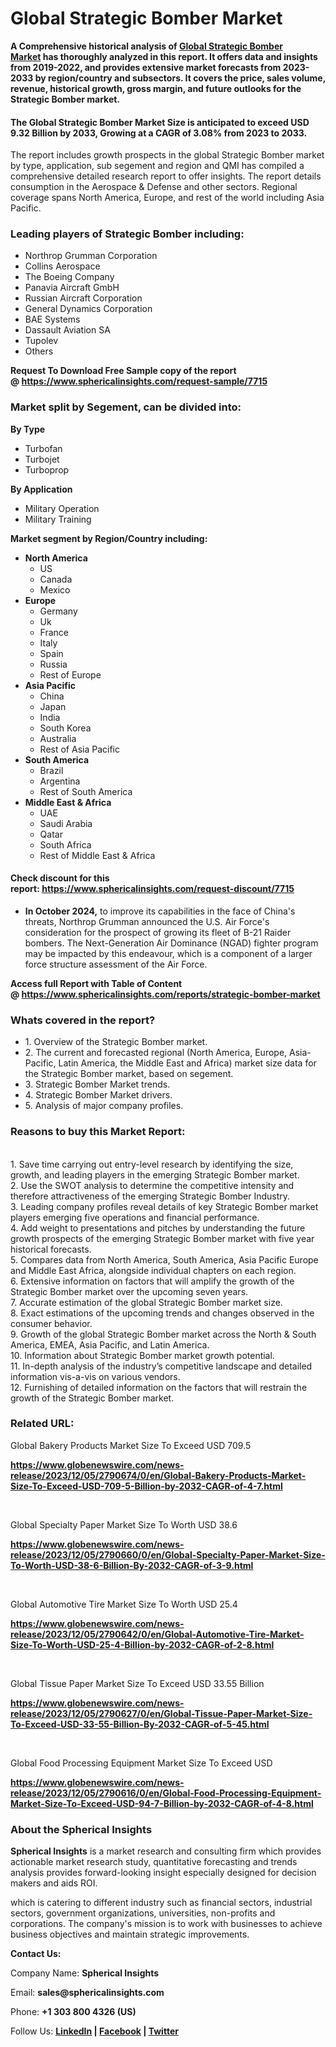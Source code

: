 <h1 class="news-post-title">Global Strategic Bomber Market</h1>
<p><strong>A Comprehensive historical analysis of&nbsp;<a href="https://www.sphericalinsights.com/reports/strategic-bomber-market" target="_blank" rel="noreferrer noopener">Global Strategic Bomber Market</a>&nbsp;has thoroughly analyzed in this report. It offers data and insights from 2019-2022, and provides extensive market forecasts from 2023-2033 by region/country and subsectors. It covers the price, sales volume, revenue, historical growth, gross margin, and future outlooks for the Strategic Bomber market.</strong></p>
<h4><strong>The Global Strategic Bomber Market Size is anticipated to exceed USD 9.32 Billion by 2033, Growing at a CAGR of 3.08% from 2023 to 2033.</strong></h4>
<p>The report includes growth prospects in the global Strategic Bomber market by type, application, sub segement and region and QMI has compiled a comprehensive detailed research report to offer insights. The report details consumption in the Aerospace &amp; Defense and other sectors. Regional coverage spans North America, Europe, and rest of the world including Asia Pacific.</p>
<h3><strong>Leading players of Strategic Bomber including:</strong></h3>
<ul>
<li>Northrop Grumman Corporation</li>
<li>Collins Aerospace</li>
<li>The Boeing Company</li>
<li>Panavia Aircraft GmbH</li>
<li>Russian Aircraft Corporation</li>
<li>General Dynamics Corporation</li>
<li>BAE Systems</li>
<li>Dassault Aviation SA</li>
<li>Tupolev</li>
<li>Others &nbsp;&nbsp;</li>
</ul>
<p><strong>Request To Download Free Sample copy of the report @&nbsp;<a href="https://www.sphericalinsights.com/request-sample/7715">https://www.sphericalinsights.com/request-sample/7715</a></strong></p>
<h3><strong>Market split by Segement, can be divided into:</strong></h3>
<p><strong>By Type</strong></p>
<ul>
<li>Turbofan</li>
<li>Turbojet</li>
<li>Turboprop</li>
</ul>
<p><strong>By</strong><strong>&nbsp;Application</strong></p>
<ul>
<li>Military Operation</li>
<li>Military Training</li>
</ul>
<p><strong>Market segment by Region/Country including:</strong></p>
<ul>
<li><strong>North America</strong>
<ul>
<li>US</li>
<li>Canada</li>
<li>Mexico</li>
</ul>
</li>
<li><strong>Europe</strong>
<ul>
<li>Germany</li>
<li>Uk</li>
<li>France</li>
<li>Italy</li>
<li>Spain</li>
<li>Russia</li>
<li>Rest of Europe</li>
</ul>
</li>
<li><strong>Asia Pacific</strong>
<ul>
<li>China</li>
<li>Japan</li>
<li>India</li>
<li>South Korea</li>
<li>Australia</li>
<li>Rest of Asia Pacific</li>
</ul>
</li>
<li><strong>South America</strong>
<ul>
<li>Brazil</li>
<li>Argentina</li>
<li>Rest of South America</li>
</ul>
</li>
<li><strong>Middle East &amp; Africa</strong>
<ul>
<li>UAE</li>
<li>Saudi Arabia</li>
<li>Qatar</li>
<li>South Africa</li>
<li>Rest of Middle East &amp; Africa</li>
</ul>
</li>
</ul>
<h4>Check discount for this report:&nbsp;<a href="https://www.sphericalinsights.com/request-discount/7715">https://www.sphericalinsights.com/request-discount/7715</a></h4>
<ul>
<li><strong>In October 2024,</strong>&nbsp;to improve its capabilities in the face of China's threats, Northrop Grumman announced the U.S. Air Force's consideration for the prospect of growing its fleet of B-21 Raider bombers. The Next-Generation Air Dominance (NGAD) fighter program may be impacted by this endeavour, which is a component of a larger force structure assessment of the Air Force. &nbsp;</li>
</ul>
<p><strong>Access full Report with Table of Content @&nbsp;<a href="https://wordhtml.com/">https://www.sphericalinsights.com/reports/strategic-bomber-market</a></strong></p>
<h3><strong>Whats covered in the report?</strong></h3>
<ul>
<li>1. Overview of the Strategic Bomber market.</li>
<li>2. The current and forecasted regional (North America, Europe, Asia-Pacific, Latin America, the Middle East and Africa) market size data for the Strategic Bomber market, based on segement.</li>
<li>3. Strategic Bomber Market trends.</li>
<li>4. Strategic Bomber Market drivers.</li>
<li>5. Analysis of major company profiles.</li>
</ul>
<h3><strong>Reasons to buy this Market Report:</strong></h3>
<p><br />1. Save time carrying out entry-level research by identifying the size, growth, and leading players in the emerging Strategic Bomber market.<br />2. Use the SWOT analysis to determine the competitive intensity and therefore attractiveness of the emerging Strategic Bomber Industry.<br />3. Leading company profiles reveal details of key Strategic Bomber market players emerging five operations and financial performance.<br />4. Add weight to presentations and pitches by understanding the future growth prospects of the emerging Strategic Bomber market with five year historical forecasts.<br />5. Compares data from North America, South America, Asia Pacific Europe and Middle East Africa, alongside individual chapters on each region.<br />6. Extensive information on factors that will amplify the growth of the Strategic Bomber market over the upcoming seven years.<br />7. Accurate estimation of the global Strategic Bomber market size.<br />8. Exact estimations of the upcoming trends and changes observed in the consumer behavior.<br />9. Growth of the global Strategic Bomber market across the North &amp; South America, EMEA, Asia Pacific, and Latin America.<br />10. Information about Strategic Bomber market growth potential.<br />11. In-depth analysis of the industry&rsquo;s competitive landscape and detailed information vis-a-vis on various vendors.<br />12. Furnishing of detailed information on the factors that will restrain the growth of the Strategic Bomber market.</p>
<h3><strong>Related URL:</strong></h3>
<p>Global Bakery Products Market Size To Exceed USD 709.5</p>
<p><strong><a href="https://www.globenewswire.com/news-release/2023/12/05/2790674/0/en/Global-Bakery-Products-Market-Size-To-Exceed-USD-709-5-Billion-by-2032-CAGR-of-4-7.html">https://www.globenewswire.com/news-release/2023/12/05/2790674/0/en/Global-Bakery-Products-Market-Size-To-Exceed-USD-709-5-Billion-by-2032-CAGR-of-4-7.html</a>&nbsp;</strong></p>
<p>&nbsp;</p>
<p>Global Specialty Paper Market Size To Worth USD 38.6</p>
<p><strong><a href="https://www.globenewswire.com/news-release/2023/12/05/2790660/0/en/Global-Specialty-Paper-Market-Size-To-Worth-USD-38-6-Billion-By-2032-CAGR-of-3-9.html">https://www.globenewswire.com/news-release/2023/12/05/2790660/0/en/Global-Specialty-Paper-Market-Size-To-Worth-USD-38-6-Billion-By-2032-CAGR-of-3-9.html</a>&nbsp;</strong></p>
<p>&nbsp;</p>
<p>Global Automotive Tire Market Size To Worth USD 25.4</p>
<p><strong><a href="https://www.globenewswire.com/news-release/2023/12/05/2790642/0/en/Global-Automotive-Tire-Market-Size-To-Worth-USD-25-4-Billion-by-2032-CAGR-of-2-8.html">https://www.globenewswire.com/news-release/2023/12/05/2790642/0/en/Global-Automotive-Tire-Market-Size-To-Worth-USD-25-4-Billion-by-2032-CAGR-of-2-8.html</a>&nbsp;</strong></p>
<p>&nbsp;</p>
<p>Global Tissue Paper Market Size To Exceed USD 33.55 Billion</p>
<p><strong><a href="https://www.globenewswire.com/news-release/2023/12/05/2790627/0/en/Global-Tissue-Paper-Market-Size-To-Exceed-USD-33-55-Billion-By-2032-CAGR-of-5-45.html">https://www.globenewswire.com/news-release/2023/12/05/2790627/0/en/Global-Tissue-Paper-Market-Size-To-Exceed-USD-33-55-Billion-By-2032-CAGR-of-5-45.html</a>&nbsp;</strong></p>
<p>&nbsp;</p>
<p>Global Food Processing Equipment Market Size To Exceed USD</p>
<p><strong><a href="https://www.globenewswire.com/news-release/2023/12/05/2790616/0/en/Global-Food-Processing-Equipment-Market-Size-To-Exceed-USD-94-7-Billion-by-2032-CAGR-of-4-8.html">https://www.globenewswire.com/news-release/2023/12/05/2790616/0/en/Global-Food-Processing-Equipment-Market-Size-To-Exceed-USD-94-7-Billion-by-2032-CAGR-of-4-8.html</a>&nbsp;</strong></p>
<h3><strong>About the Spherical Insights</strong></h3>
<p><strong>Spherical Insights</strong>&nbsp;is a market research and consulting firm which provides actionable market research study, quantitative forecasting and trends analysis provides forward-looking insight especially designed for decision makers and aids ROI.</p>
<p>which is catering to different industry such as financial sectors, industrial sectors, government organizations, universities, non-profits and corporations. The company's mission is to work with businesses to achieve business objectives and maintain strategic improvements.</p>
<p><strong>Contact Us:</strong></p>
<p>Company Name:&nbsp;<strong>Spherical Insights</strong></p>
<p>Email:&nbsp;<strong>sales@sphericalinsights.com</strong></p>
<p>Phone:&nbsp;<strong>+1 303 800 4326 (US)</strong></p>
<p>Follow Us:&nbsp;<strong><a href="https://www.linkedin.com/company/spherical-insight/"><u>LinkedIn</u></a>&nbsp;|&nbsp;<a href="https://www.facebook.com/sphericalinsights22"><u>Facebook</u></a>&nbsp;|&nbsp;<a href="https://twitter.com/SInsights_US"><u>Twitter</u></a></strong></p>
